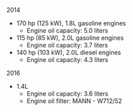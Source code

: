 2014
- 170 hp (125 kW), 1.8L gasoline engines
    - Engine oil capacity: 5.0 liters
- 115 hp (85 kW), 2.0L gasoline engines
    - Engine oil capacity: 3.7 liters
- 140 hp (103 kW), 2.0L diesel engines
    - Engine oil capacity: 4.3 liters

2016
- 1.4L
    - Engine oil capacity: 3.6 liters
    - Engine oil filter: MANN - W712/52
